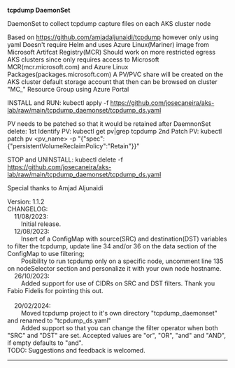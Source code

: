 
**tcpdump DaemonSet**

DaemonSet to collect tcpdump capture files on each AKS cluster node

Based on https://github.com/amjadaljunaidi/tcpdump however only using yaml
Doesn't require Helm and uses Azure Linux(Mariner) image from Microsoft Artifcat Registry(MCR)
Should work on more restricted egress AKS clusters since only requires access to Microsoft MCR(mcr.microsoft.com) and Azure Linux Packages(packages.microsoft.com)
A PV/PVC share will be created on the AKS cluster default storage account that then can be browsed on cluster "MC_" Resource Group using Azure Portal

INSTALL and RUN: kubectl apply -f https://github.com/josecaneira/aks-lab/raw/main/tcpdump_daemonset/tcpdump_ds.yaml

PV needs to be patched so that it would be retained after DaemnonSet delete:
    1st Identify PV: kubectl get pv|grep tcpdump
    2nd Patch PV: kubectl patch pv <pv_name>  -p "{\"spec\":{\"persistentVolumeReclaimPolicy\":\"Retain\"}}"

STOP and UNINSTALL: kubectl delete -f https://github.com/josecaneira/aks-lab/raw/main/tcpdump_daemonset/tcpdump_ds.yaml

Special thanks to Amjad Aljunaidi

Version: 1.1.2<br>
CHANGELOG:<br>
&nbsp;&nbsp;&nbsp;&nbsp;11/08/2023:<br>
&nbsp;&nbsp;&nbsp;&nbsp;&nbsp;&nbsp;&nbsp;&nbsp;Initial release.<br>
&nbsp;&nbsp;&nbsp;&nbsp;12/08/2023:<br>
&nbsp;&nbsp;&nbsp;&nbsp;&nbsp;&nbsp;&nbsp;&nbsp;Insert of a ConfigMap with source(SRC) and destination(DST) variables to filter the tcpdump, update line 34 and/or 36 on the data section of the ConfigMap to use filtering;<br>
&nbsp;&nbsp;&nbsp;&nbsp;&nbsp;&nbsp;&nbsp;&nbsp;Posibility to run tcpdump only on a specific node, uncomment line 135 on nodeSelector section and personalize it with your own node hostname.<br>
&nbsp;&nbsp;&nbsp;&nbsp;26/10/2023:<br>
&nbsp;&nbsp;&nbsp;&nbsp;&nbsp;&nbsp;&nbsp;&nbsp;Added support for use of CIDRs on SRC and DST filters. Thank you Fabio Fidelis for pointing this out.<br>
<br>
&nbsp;&nbsp;&nbsp;&nbsp;20/02/2024:<br>
&nbsp;&nbsp;&nbsp;&nbsp;&nbsp;&nbsp;&nbsp;&nbsp;Moved tcpdump project to it's own directory "tcpdump_daemonset" and renamed to "tcpdump_ds.yaml"<br>
&nbsp;&nbsp;&nbsp;&nbsp;&nbsp;&nbsp;&nbsp;&nbsp;Added support so that you can change the filter operator when both "SRC" and "DST" are set. Accepted values are "or", "OR", "and" and "AND", if empty defaults to "and".<br>
TODO: Suggestions and feedback is welcomed.<br>

__________________________________________________________________________________________________________________________________________________________________________________________________________
